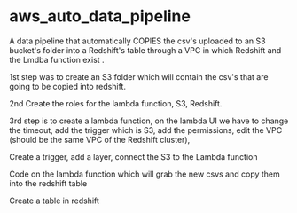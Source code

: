 # aws_auto_data_pipeline
A data pipeline that automatically COPIES the csv's uploaded to an S3 bucket's folder into a Redshift's table through a VPC in which Redshift and the Lmdba function exist  .

1st step was to create an S3 folder which will contain the csv's that are going to be copied into redshift.

2nd Create the roles for the lambda function, S3, Redshift.

3rd step is to create a lambda function, on the lambda UI we have to change the timeout, add the trigger which is S3, add the permissions, edit the VPC (should be the same VPC of the Redshift cluster), 



Create a trigger, add a layer, connect the S3 to the Lambda function

Code on the lambda function which will grab the new csvs and copy them into the redshift table

Create a table in redshift

